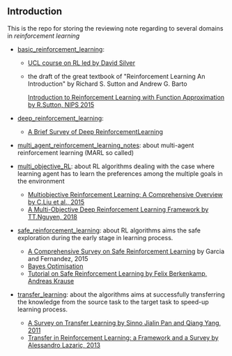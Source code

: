 ## Introduction

This is the repo for storing the reviewing note regarding to several domains in *reinforcement learning*



* [basic_reinforcement_learning](https://github.com/Rowing0914/Reinforcement_Learning/tree/master/basic_reinforcement_learning): 

  * [UCL course on RL led by David Silver](http://www0.cs.ucl.ac.uk/staff/d.silver/web/Teaching.html)

  * the draft of the great textbook of "Reinforcement Learning An Introduction"  by Richard S. Sutton and Andrew G. Barto

    [Introduction to Reinforcement Learning with Function Approximation by R.Sutton, NIPS 2015](http://media.nips.cc/Conferences/2015/tutorialslides/SuttonIntroRL-nips-2015-tutorial.pdf)

* [deep_reinforcement_learning](https://github.com/Rowing0914/Reinforcement_Learning/tree/master/deep_reinforcement_learning): 

  * [A Brief Survey of Deep ReinforcementLearning](https://arxiv.org/pdf/1708.05866.pdf)

* [multi_agent_reinforcement_learning_notes](https://github.com/Rowing0914/Reinforcement_Learning/tree/master/multi_agent_reinforcement_learning_notes): about multi-agent reinforcement learning (MARL so called)

* [multi_objective_RL](https://github.com/Rowing0914/Reinforcement_Learning/tree/master/multi_objective_RL): about RL algorithms dealing with the case where learning agent has to learn the preferences among the multiple goals in the environment

  * [Multiobjective Reinforcement Learning: A Comprehensive Overview by C.Liu et al., 2015](https://ieeexplore.ieee.org/stamp/stamp.jsp?tp=&arnumber=6918520)
  * [A Multi-Objective Deep Reinforcement Learning Framework by TT.Nguyen, 2018](https://arxiv.org/pdf/1803.02965.pdf)

* [safe_reinforcement_learning](https://github.com/Rowing0914/Reinforcement_Learning/tree/master/safe_reinforcement_learning): about RL algorithms aims the safe exploration during the early stage in learning process.

  * [A Comprehensive Survey on Safe Reinforcement Learning](http://www.jmlr.org/papers/volume16/garcia15a/garcia15a.pdf) by Garcia and Fernandez, 2015
  * [Bayes Optimisation](https://github.com/Rowing0914/Reinforcement_Learning/blob/master/safe_reinforcement_learning/Bayes_optimisation/BayesOptimisation.pdf)
  * [Tutorial on Safe Reinforcement Learning by Felix Berkenkamp, Andreas Krause](https://las.inf.ethz.ch/files/ewrl18_SafeRL_tutorial.pdf)

* [transfer_learning](https://github.com/Rowing0914/Reinforcement_Learning/tree/master/transfer_learning): about the algorithms aims at successfully transferring the knowledge from the source task to the target task to speed-up learning process.

  * [A Survey on Transfer Learning by Sinno Jialin Pan and Qiang Yang, 2011](https://ieeexplore.ieee.org/stamp/stamp.jsp?arnumber=5288526&tag=1)
  * [Transfer in Reinforcement Learning: a Framework and a Survey by Alessandro Lazaric, 2013](https://hal.inria.fr/hal-00772626/document)


